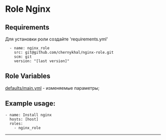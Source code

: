 Role Nginx
=========

Requirements
------------
Для установки роли создайте 'requirements.yml'
```
  - name: nginx_role
    src: git@github.com/chernykhal/nginx-role.git
    scm: git
    version: "[last version]"
```

Role Variables
--------------
[defaults/main.yml](./defaults/main.yml) - изменяемые параметры;

Example usage:
----------------
```
- name: Install nginx
  hosts: [host]
  roles:
    - nginx_role
```
-------



